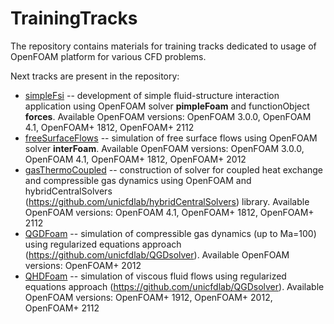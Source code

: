 # TrainingTracks

The repository contains materials for training tracks dedicated to usage of OpenFOAM platform for various CFD problems.

Next tracks are present in the repository:

* [simpleFsi](https://github.com/unicfdlab/TrainingTracks/tree/master/OpenFOAM/simpleFsi) -- development of simple fluid-structure interaction application using OpenFOAM solver **pimpleFoam** and functionObject **forces**. Available OpenFOAM versions: OpenFOAM 3.0.0, OpenFOAM 4.1, OpenFOAM+ 1812, OpenFOAM+ 2112
* [freeSurfaceFlows](https://github.com/unicfdlab/TrainingTracks/tree/master/OpenFOAM/freeSurfaceFlows) -- simulation of free surface flows using OpenFOAM solver **interFoam**. Available OpenFOAM versions: OpenFOAM 3.0.0, OpenFOAM 4.1, OpenFOAM+ 1812, OpenFOAM+ 2012
* [gasThermoCoupled](https://github.com/unicfdlab/TrainingTracks/tree/master/OpenFOAM/gasThermoCoupled) -- construction of solver for coupled heat exchange and compressible gas dynamics using OpenFOAM and hybridCentralSolvers (https://github.com/unicfdlab/hybridCentralSolvers) library. Available OpenFOAM versions: OpenFOAM 4.1, OpenFOAM+ 1812, OpenFOAM+ 2112
* [QGDFoam](https://github.com/unicfdlab/TrainingTracks/tree/master/OpenFOAM/QGDFoam) -- simulation of compressible gas dynamics (up to Ma=100) using regularized equations approach (https://github.com/unicfdlab/QGDsolver).  Available OpenFOAM versions: OpenFOAM+ 2012
* [QHDFoam](https://github.com/unicfdlab/TrainingTracks/tree/master/OpenFOAM/QHDFoam) -- simulation of viscous fluid flows using regularized equations approach (https://github.com/unicfdlab/QGDsolver).  Available OpenFOAM versions: OpenFOAM+ 1912, OpenFOAM+ 2012, OpenFOAM+ 2112
